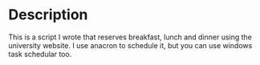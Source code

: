 # Description

This is a script I wrote that reserves breakfast, lunch and dinner using the university website. I use anacron to schedule it, but you can use windows task schedular too.
